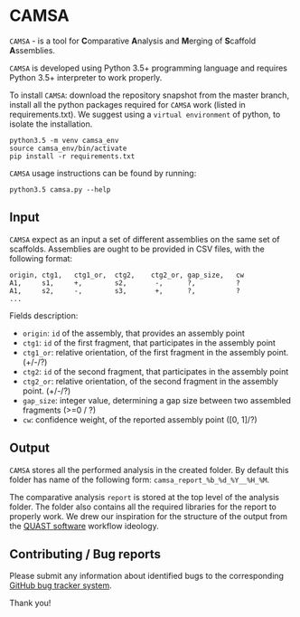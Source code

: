 CAMSA
==

``CAMSA``  - is a tool for **C**omparative **A**nalysis and **M**erging of **S**caffold **A**ssemblies.

``CAMSA`` is developed using Python 3.5+ programming language and requires Python 3.5+ interpreter to work properly.

To install ``CAMSA``: download the repository snapshot from the master branch, install all the python packages required for ``CAMSA`` work (listed in requirements.txt).
We suggest using a ``virtual environment`` of python, to isolate the installation.

    python3.5 -m venv camsa_env
    source camsa_env/bin/activate
    pip install -r requirements.txt

``CAMSA`` usage instructions can be found by running:

    python3.5 camsa.py --help

Input
--

``CAMSA`` expect as an input a set of different assemblies on the same set of scaffolds.
Assemblies are ought to be provided in CSV files, with the following format:

    origin, ctg1,   ctg1_or,  ctg2,    ctg2_or, gap_size,   cw
    A1,     s1,     +,        s2,       -,      ?,          ?
    A1,     s2,     -,        s3,       +,      ?,          ?
    ...


Fields description:

* ``origin``:   ``id`` of the assembly, that provides an assembly point
* ``ctg1``:     ``id`` of the first fragment, that participates in the assembly point
* ``ctg1_or``:  relative orientation, of the first fragment in the assembly point. (+/-/?)
* ``ctg2``:     ``id`` of the second fragment, that participates in the assembly point
* ``ctg2_or``:  relative orientation, of the second fragment in the assembly point. (+/-/?)
* ``gap_size``: integer value, determining a gap size between two assembled fragments (>=0 / ?)
* ``cw``:       confidence weight, of the reported assembly point ([0, 1]/?)

Output
--
``CAMSA`` stores all the performed analysis in the created folder.
By default this folder has name of the following form: ``camsa_report_%b_%d_%Y__%H_%M``.

The comparative analysis ``report`` is stored at the top level of the analysis folder.
The folder also contains all the required libraries for the report to properly work.
We drew our inspiration for the structure of the output from the [QUAST software](http://bioinf.spbau.ru/en/quast) workflow ideology.

Contributing / Bug reports
--
Please submit any information about identified bugs to the corresponding [GitHub bug tracker system](https://github.com/aganezov/CAMSA/issues).

Thank you!



